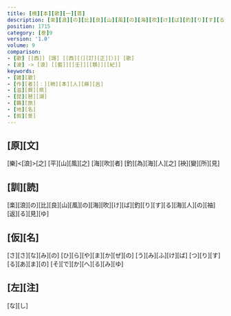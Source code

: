 ```yaml
---
title: [槐][本][歌][一][首]
description: [楽][浪][の][比][良][山][風][の][海][吹][け][ば][釣][り][す][る][海][人][の][袖][返][る][見][ゆ]
position: 1715
category: [巻]9
version: '1.0'
volume: 9
comparison:
- [歌] [[西]] [謌] [[西][（][訂][正][）]] [歌]
- [波] -> [浪] [[藍]][[壬]][[類]][[紀]]
keywords:
- [雑][歌]
- [作][者][：][柿][本][人][麻][呂]
- [滋][賀][県]
- [琵][琶][湖]
- [羈][旅]
- [地][名]
- [叙][景]
---
```


## [原][文]

[樂]<[浪]>[之] [平][山][風][之] [海][吹][者] [釣][為][海][人][之] [袂][變][所][見]

## [訓][読]

[楽][浪][の][比][良][山][風][の][海][吹][け][ば][釣][り][す][る][海][人][の][袖][返][る][見][ゆ]

## [仮][名]

[さ][さ][な][み][の] [ひ][ら][や][ま][か][ぜ][の] [う][み][ふ][け][ば] [つ][り][す][る][あ][ま][の] [そ][で][か][へ][る][み][ゆ]

## [左][注]

[な][し]
